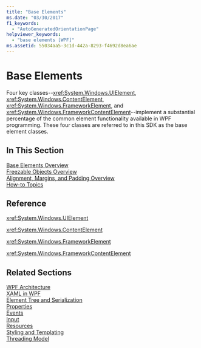```yaml
---
title: "Base Elements"
ms.date: "03/30/2017"
f1_keywords: 
  - "AutoGeneratedOrientationPage"
helpviewer_keywords: 
  - "base elements [WPF]"
ms.assetid: 55034aa5-3c1d-442a-8293-f4692d8ea6ae
---
```

# Base Elements
Four key classes--<xref:System.Windows.UIElement>, <xref:System.Windows.ContentElement>, <xref:System.Windows.FrameworkElement>, and <xref:System.Windows.FrameworkContentElement>--implement a substantial percentage of the common element functionality available in WPF programming. These four classes are referred to in this SDK as the base element classes.  
  
## In This Section  
 [Base Elements Overview](base-elements-overview.md)  
 [Freezable Objects Overview](freezable-objects-overview.md)  
 [Alignment, Margins, and Padding Overview](alignment-margins-and-padding-overview.md)  
 [How-to Topics](base-elements-how-to-topics.md)  
  
## Reference  
 <xref:System.Windows.UIElement>  
  
 <xref:System.Windows.ContentElement>  
  
 <xref:System.Windows.FrameworkElement>  
  
 <xref:System.Windows.FrameworkContentElement>  
  
## Related Sections  
 [WPF Architecture](wpf-architecture.md)  
  [XAML in WPF](xaml-in-wpf.md)  
  [Element Tree and Serialization](element-tree-and-serialization.md)  
  [Properties](properties-wpf.md)  
  [Events](events-wpf.md)  
  [Input](input-wpf.md)  
  [Resources](resources-wpf.md)  
  [Styling and Templating](../controls/styling-and-templating.md)  
  [Threading Model](threading-model.md)
